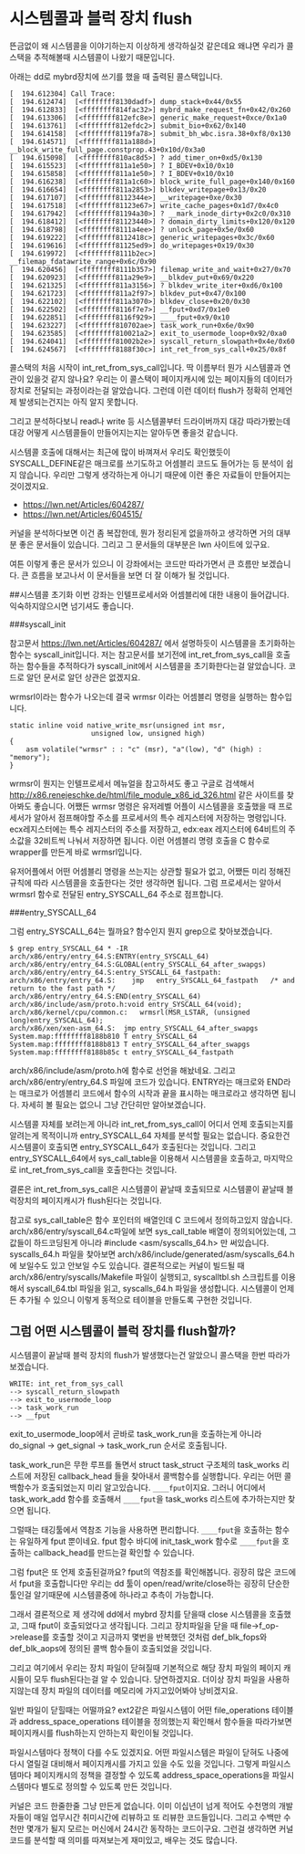 # 시스템콜과 블럭 장치 flush

뜬금없이 왜 시스템콜을 이야기하는지 이상하게 생각하실것 같은데요 왜냐면 우리가 콜스택을 추적해볼때 시스템콜이 나왔기 때문입니다.

아래는 dd로 mybrd장치에 쓰기를 했을 때 출력된 콜스택입니다.
```
[  194.612304] Call Trace:
[  194.612474]  [<ffffffff8130dadf>] dump_stack+0x44/0x55
[  194.612833]  [<ffffffff814fac32>] mybrd_make_request_fn+0x42/0x260
[  194.613306]  [<ffffffff812efc8e>] generic_make_request+0xce/0x1a0
[  194.613761]  [<ffffffff812efdc2>] submit_bio+0x62/0x140
[  194.614158]  [<ffffffff8119fa78>] submit_bh_wbc.isra.38+0xf8/0x130
[  194.614571]  [<ffffffff811a188d>] __block_write_full_page.constprop.43+0x10d/0x3a0
[  194.615098]  [<ffffffff810ac8d5>] ? add_timer_on+0xd5/0x130
[  194.615523]  [<ffffffff811a1e50>] ? I_BDEV+0x10/0x10
[  194.615858]  [<ffffffff811a1e50>] ? I_BDEV+0x10/0x10
[  194.616238]  [<ffffffff811a1c60>] block_write_full_page+0x140/0x160
[  194.616654]  [<ffffffff811a2853>] blkdev_writepage+0x13/0x20
[  194.617107]  [<ffffffff8112344e>] __writepage+0xe/0x30
[  194.617518]  [<ffffffff81123e67>] write_cache_pages+0x1d7/0x4c0
[  194.617942]  [<ffffffff81194a30>] ? __mark_inode_dirty+0x2c0/0x310
[  194.618412]  [<ffffffff81123440>] ? domain_dirty_limits+0x120/0x120
[  194.618798]  [<ffffffff8111a4ee>] ? unlock_page+0x5e/0x60
[  194.619222]  [<ffffffff8112418c>] generic_writepages+0x3c/0x60
[  194.619616]  [<ffffffff81125ed9>] do_writepages+0x19/0x30
[  194.619972]  [<ffffffff8111b2ec>] __filemap_fdatawrite_range+0x6c/0x90
[  194.620456]  [<ffffffff8111b357>] filemap_write_and_wait+0x27/0x70
[  194.620923]  [<ffffffff811a29e9>] __blkdev_put+0x69/0x220
[  194.621325]  [<ffffffff811a3156>] ? blkdev_write_iter+0xd6/0x100
[  194.621723]  [<ffffffff811a2f97>] blkdev_put+0x47/0x100
[  194.622102]  [<ffffffff811a3070>] blkdev_close+0x20/0x30
[  194.622502]  [<ffffffff8116f7e7>] __fput+0xd7/0x1e0
[  194.622851]  [<ffffffff8116f929>] ____fput+0x9/0x10
[  194.623227]  [<ffffffff810702ae>] task_work_run+0x6e/0x90
[  194.623585]  [<ffffffff810021a2>] exit_to_usermode_loop+0x92/0xa0
[  194.624041]  [<ffffffff81002b2e>] syscall_return_slowpath+0x4e/0x60
[  194.624567]  [<ffffffff8188f30c>] int_ret_from_sys_call+0x25/0x8f
```
콜스택의 처음 시작이 int_ret_from_sys_call입니다. 딱 이름부터 뭔가 시스템콜과 연관이 있을것 같지 않나요? 우리는 이 콜스택이 페이지캐시에 있는 페이지들의 데이터가 장치로 전달되는 과정이라는걸 알았습니다. 그런데 이런 데이터 flush가 정확히 언제언제 발생되는건지는 아직 알지 못합니다.

그리고 분석하다보니 read나 write 등 시스템콜부터 드라이버까지 대강 따라가봤는데 대강 어떻게 시스템콜들이 만들어지는지는 알아두면 좋을것 같습니다.

시스템콜 호출에 대해서는 최근에 많이 바껴져서 우리도 확인했듯이 SYSCALL_DEFINE같은 매크로를 쓰기도하고 어셈블리 코드도 들어가는 등 분석이 쉽지 않습니다. 우리만 그렇게 생각하는게 아니기 때문에 이런 좋은 자료들이 만들어지는 것이겠지요.
* https://lwn.net/Articles/604287/
* https://lwn.net/Articles/604515/

커널을 분석하다보면 이건 좀 복잡한데, 뭔가 정리된게 없을까하고 생각하면 거의 대부분 좋은 문서들이 있습니다. 그리고 그 문서들의 대부분은 lwn 사이트에 있구요.

여튼 이렇게 좋은 문서가 있으니 이 강좌에서는 코드만 따라가면서 큰 흐름만 보겠습니다. 큰 흐름을 보고나서 이 문서들을 보면 더 잘 이해가 될 것입니다.

##시스템콜 초기화
이번 강좌는 인텔프로세서와 어셈블리에 대한 내용이 들어갑니다. 익숙하지않으시면 넘기셔도 좋습니다.

###syscall_init

참고문서 https://lwn.net/Articles/604287/ 에서 설명하듯이 시스템콜을 초기화하는 함수는 syscall_init입니다. 저는 참고문서를 보기전에 int_ret_from_sys_call을 호출하는 함수들을 추적하다가 syscall_init에서 시스템콜을 초기화한다는걸 알았습니다. 코드로 알던 문서로 알던 상관은 없겠지요.

wrmsrl이라는 함수가 나오는데 결국 wrmsr 이라는 어셈블리 명령을 실행하는 함수입니다.

```
static inline void native_write_msr(unsigned int msr,
    			    unsigned low, unsigned high)
{
	asm volatile("wrmsr" : : "c" (msr), "a"(low), "d" (high) : "memory");
}
```
wrmsr이 뭔지는 인텔프로세서 메뉴얼을 참고하셔도 좋고 구글로 검색해서 http://x86.renejeschke.de/html/file_module_x86_id_326.html 같은 사이트를 찾아봐도 좋습니다. 어쨌든 wrmsr 명령은 유저레벨 어플이 시스템콜을 호출했을 때 프로세서가 알아서 점프해야할 주소를 프로세서의 특수 레지스터에 저장하는 명령입니다. ecx레지스터에는 특수 레지스터의 주소를 저장하고, edx:eax 레지스터에 64비트의 주소값을 32비트씩 나눠서 저장하면 됩니다. 이런 어셈블리 명령 호출을 C 함수로 wrapper를 만든게 바로 wrmsrl입니다.

유저어플에서 어떤 어셈블리 명령을 쓰는지는 상관할 필요가 없고, 어쨌든 미리 정해진 규칙에 따라 시스템콜을 호출한다는 것만 생각하면 됩니다. 그럼 프로세서는 알아서 wrmsrl 함수로 전달된 entry_SYSCALL_64 주소로 점프합니다.

###entry_SYSCALL_64

그럼 entry_SYSCALL_64는 뭘까요? 함수인지 뭔지 grep으로 찾아보겠습니다. 
```
$ grep entry_SYSCALL_64 * -IR
arch/x86/entry/entry_64.S:ENTRY(entry_SYSCALL_64)
arch/x86/entry/entry_64.S:GLOBAL(entry_SYSCALL_64_after_swapgs)
arch/x86/entry/entry_64.S:entry_SYSCALL_64_fastpath:
arch/x86/entry/entry_64.S:    jmp	entry_SYSCALL_64_fastpath	/* and return to the fast path */
arch/x86/entry/entry_64.S:END(entry_SYSCALL_64)
arch/x86/include/asm/proto.h:void entry_SYSCALL_64(void);
arch/x86/kernel/cpu/common.c:	wrmsrl(MSR_LSTAR, (unsigned long)entry_SYSCALL_64);
arch/x86/xen/xen-asm_64.S:	jmp entry_SYSCALL_64_after_swapgs
System.map:ffffffff8188b810 T entry_SYSCALL_64
System.map:ffffffff8188b813 T entry_SYSCALL_64_after_swapgs
System.map:ffffffff8188b85c t entry_SYSCALL_64_fastpath
```
arch/x86/include/asm/proto.h에 함수로 선언을 해놨네요. 그리고 arch/x86/entry/entry_64.S 파일에 코드가 있습니다. ENTRY라는 매크로와 END라는 매크로가 어셈블리 코드에서 함수의 시작과 끝을 표시하는 매크로라고 생각하면 됩니다. 자세히 볼 필요는 없으니 그냥 간단히만 알아보겠습니다.

시스템콜 자체를 보려는게 아니라 int_ret_from_sys_call이 어디서 언제 호출되는지를 알려는게 목적이니까 entry_SYSCALL_64 자체를 분석할 필요는 없습니다. 중요한건 시스템콜이 호출되면 entry_SYSCALL_64가 호출된다는 것입니다. 그리고 entry_SYSCALL_64에서 sys_call_table을 이용해서 시스템콜을 호출하고, 마지막으로 int_ret_from_sys_call을 호출한다는 것입니다.

결론은 int_ret_from_sys_call은 시스템콜이 끝날때 호출되므로 시스템콜이 끝날때 블럭장치의 페이지캐시가 flush된다는 것입니다.

참고로 sys_call_table은 함수 포인터의 배열인데 C 코드에서 정의하고있지 않습니다. arch/x86/entry/syscall_64.c파일에 보면 sys_call_table 배열이 정의되어있는데, 그 값들이 하드코딩된게 아니라  #include <asm/syscalls_64.h> 만 써있습니다. syscalls_64.h 파일을 찾아보면 arch/x86/include/generated/asm/syscalls_64.h에 보일수도 있고 안보일 수도 있습니다. 결론적으로는 커널이 빌드될 때 arch/x86/entry/syscalls/Makefile 파일이 실행되고, syscalltbl.sh 스크립트를 이용해서 syscall_64.tbl 파일을 읽고, syscalls_64.h 파일을 생성합니다. 시스템콜이 언제든 추가될 수 있으니 이렇게 동적으로 테이블을 만들도록 구현한 것입니다.

## 그럼 어떤 시스템콜이 블럭 장치를 flush할까?

시스템콜이 끝날때 블럭 장치의 flush가 발생했다는건 알았으니 콜스택을 한번 따라가보겠습니다. 
```
WRITE: int_ret_from_sys_call
--> syscall_return_slowpath
--> exit_to_usermode_loop
--> task_work_run
--> __fput
```
exit_to_usermode_loop에서 곧바로 task_work_run을 호출하는게 아니라 do_signal -> get_signal -> task_work_run 순서로 호출됩니다.

task_work_run은 무한 루프를 돌면서 struct task_struct 구조체의 task_works 리스트에 저장된 callback_head 들을 찾아내서 콜백함수를 실행합니다. 우리는 어떤 콜백함수가 호출되었는지 미리 알고있습니다. ```____fput```이지요. 그러니 어디에서 task_work_add 함수를 호출해서 ```____fput```을 task_works 리스트에 추가하는지만 찾으면 됩니다.

그럴때는 태깅툴에서 역참조 기능을 사용하면 편리합니다. ```____fput```을 호출하는 함수는 유일하게 fput 뿐이네요. fput 함수 바디에 init_task_work 함수로 ```____fput```을 호출하는 callback_head를 만드는걸 확인할 수 있습니다.

그럼 fput은 또 언제 호출된걸까요? fput의 역참조를 확인해봅니다. 굉장히 많은 코드에서 fput을 호출합니다만 우리는 dd 툴이 open/read/write/close하는 굉장히 단순한 툴인걸 알기때문에 시스템콜중에 하나라고 추측이 가능합니다.

그래서 결론적으로 제 생각에 dd에서 mybrd 장치를 닫을때 close 시스템콜을 호출했고, 그때 fput이 호출되었다고 생각됩니다. 그리고 장치파일을 닫을 때 file->f_op->release를 호출할 것이고 지금까지 몇번을 반복했던 것처럼 def_blk_fops와 def_blk_aops에 정의된 콜백 함수들이 호출되었을 것입니다.

그리고 여기에서 우리는 장치 파일이 닫혀질때 기본적으로 해당 장치 파일의 페이지 캐시들이 모두 flush된다는걸 알 수 있습니다. 당연하겠지요. 더이상 장치 파일을 사용하지않는데 장치 파일의 데이터를 메모리에 가지고있어봐야 낭비겠지요.

일반 파일이 닫힐때는 어떨까요? ext2같은 파일시스템이 어떤 file_operations 테이블과 address_space_operations 테이블을 정의했는지 확인해서 함수들을 따라가보면 페이지캐시를 flush하는지 안하는지 확인이될 것입니다.

파일시스템마다 정책이 다를 수도 있겠지요. 어떤 파일시스템은 파일이 닫혀도 나중에 다시 열릴걸 대비해서 페이지캐시를 가지고 있을 수도 있을 것입니다. 그렇게 파일시스템마다 페이지캐시의 정책을 결정할 수 있도록 address_space_operations을 파일시스템마다 별도로 정의할 수 있도록 만든 것입니다.

커널은 코드 한줄한줄 그냥 만든게 없습니다. 이미 이십년이 넘게 적어도 수천명의 개발자들이 매일 업무시간 취미시간에 리뷰하고 또 리뷰한 코드들입니다. 그리고 수백만 수천만 몇개가 될지 모르는 머신에서 24시간 동작하는 코드이구요. 그런걸 생각하면 커널 코드를 분석할 때 의미를 따져보는게 재미있고, 배우는 것도 많습니다.
